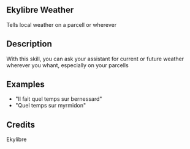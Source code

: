 ## Ekylibre Weather
Tells local weather on a parcell or wherever

## Description
With this skill, you can ask your assistant for current or future weather wherever you whant, especially on your parcells

## Examples
 - "Il fait quel temps sur bernessard"
 - "Quel temps sur myrmidon"


## Credits
Ekylibre


